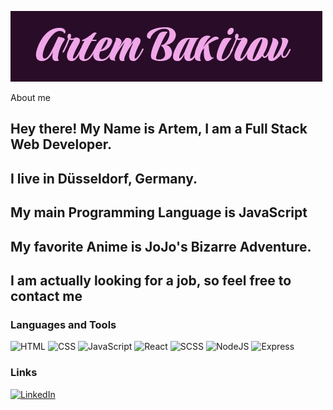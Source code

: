 [![Header](https://github.com/RickyTickyTavy69/RickyTickyTavy69/blob/main/assets/Artem%20Bakirov.jpg)](https://rickytickytavy69.github.io/My-new-Portfolio-2022/)

About me

## Hey there! My Name is Artem, I am a Full Stack Web Developer.
## I live in Düsseldorf, Germany.
## My main Programming Language is JavaScript
## My favorite Anime is JoJo's Bizarre Adventure.
## I am actually looking for a job, so feel free to contact me

### Languages and Tools

![HTML](https://img.shields.io/badge/-HTML-FFDA1E?style=plastic&logo=html5)
![CSS](https://img.shields.io/badge/-CSS-78FF7F?style=plastic&logo=css3)
![JavaScript](https://img.shields.io/badge/-JavaScript-FF4B51?style=plastic&logo=javascript)
![React](https://img.shields.io/badge/-React.js-FF873C?style=plastic&logo=react)
![SCSS](https://img.shields.io/badge/-SCSS-5AD8FF?style=plastic&logo=sass)
![NodeJS](https://img.shields.io/badge/-Node.js-507FFF?style=plastic&logo=node.js)
![Express](https://img.shields.io/badge/-Express.js-8A45EB?style=plastic&logo=express)

### Links
[![LinkedIn](https://img.shields.io/badge/-LinkedIn-EB179D?style=plastic&logo=linkedin)](https://www.linkedin.com/in/artem-white-7b0496250/)

